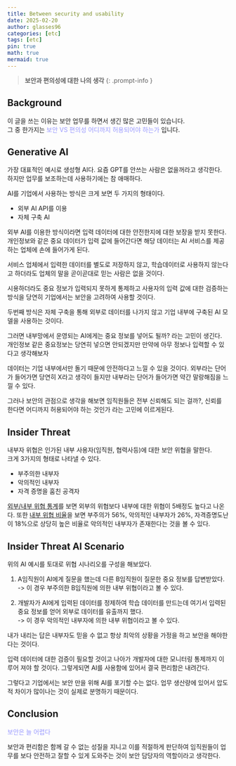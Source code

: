 ```yaml
---
title: Between security and usability
date: 2025-02-20
author: glasses96
categories: [etc]
tags: [etc]
pin: true
math: true
mermaid: true
---
```


> **보안과 편의성에 대한 나의 생각** 
{: .prompt-info }

<span style="color:#9999FF"></span>

## Background 
이 글을 쓰는 이유는 보안 업무를 하면서 생긴 많은 고민들이 있습니다.  
그 중 한가지는 <span style="color:#9999FF">보안 VS 편의성 어디까지 허용되어야 하는가</span> 입니다.  

## Generative AI
가장 대표적인 예시로 생성형 AI다. 요즘 GPT를 안쓰는 사람은 없을꺼라고 생각한다. 하지만 업무를 보조하는데 사용하기에는 참 애매하다.  

AI를 기업에서 사용하는 방식은 크게 보면 두 가지의 형태이다.  

- 외부 AI API를 이용
- 자체 구축 AI

외부 AI를 이용한 방식이라면 입력 데이터에 대한 안전한지에 대한 보장을 받지 못한다.  
개인정보와 같은 중요 데이터가 입력 값에 들어간다면 해당 데이터는 AI 서비스를 제공하는 업체에 손에 들어가게 된다.   

서비스 업체에서 입력한 데이터를 별도로 저장하지 않고, 학습데이터로 사용하지 않는다고 하더라도 업체의 말을 곧이곧대로 믿는 사람은 없을 것이다.  

시용하더라도 중요 정보가 입력되지 못하게 통제하고 사용자의 입력 값에 대한 검증하는 방식을 당연히 기업에서는 보안을 고려하여 사용할 것이다.  

두번째 방식은 자체 구축을 통해 외부로 데이터를 나가지 않고 기업 내부에 구축된 AI 모델을 사용하는 것이다.  

그러면 내부망에서 운영되는 AI에게는 중요 정보를 넣어도 될까? 라는 고민이 생긴다. 개인정보 같은 중요정보는 당연히 넣으면 안되겠지만 만약에 아무 정보나 입력할 수 있다고 생각해보자

데이터는 기업 내부에서만 돌기 때문에 안전하다고 느낄 수 있을 것이다. 외부라는 단어가 들어가면 당연히 X라고 생각이 들지만 내부라는 단어가 들어가면 약간 말랑해짐을 느낄 수 있다. 

그러나 보안의 관점으로 생각을 해보면 임직원들은 전부 신뢰해도 되는 걸까?, 신뢰를 한다면 어디까지 허용되어야 하는 것인가 라는 고민에 이르게된다.

## Insider Threat
내부자 위협은 인가된 내부 사용자(임직원, 협력사등)에 대한 보안 위협을 말한다.  
크게 3가지의 형태로 나타낼 수 있다.  

- 부주의한 내부자
- 악의적인 내부자
- 자격 증명을 훔친 공격자


[외부/내부 위협 통계]("https://www.ibm.com/kr-ko/topics/it-security#:~:text=Verizon%EC%9D%98%20%EC%B5%9C%EA%B7%BC%20%EB%B3%B4%EA%B3%A0%EC%84%9C(ibm.com%20%EC%99%B8%EB%B6%80%20%EB%A7%81%ED%81%AC)%EC%97%90%20%EB%94%B0%EB%A5%B4%EB%A9%B4%20%EC%99%B8%EB%B6%80,10%EC%96%B5%20%EA%B0%9C%EC%97%90%20%EB%8B%AC%ED%95%98%EB%8A%94%20%EB%A0%88%EC%BD%94%EB%93%9C%EB%A5%BC%20%EB%85%B8%EC%B6%9C%EC%8B%9C%ED%82%A8%20%EA%B2%83%EC%9C%BC%EB%A1%9C%20%EB%82%98%ED%83%80%EB%82%AC%EC%8A%B5%EB%8B%88%EB%8B%A4.")를 보면 외부의 위협보다 내부에 대한 위협이 5배정도 높다고 나온다.  또한 [내부 위협 비율]("https://toad.co.kr/it/?idx=16332101&bmode=view")을 보면 부주의가 56%, 악의적인 내부자가 26%, 자격증명도난이 18%으로 상당히 높은 비율로 악의적인 내부자가 존재한다는 것을 볼 수 있다.

## Insider Threat AI Scenario
위의 AI 예시를 토대로 위협 시나리오를 구성을 해보았다.  
1. A임직원이 AI에게 질문을 했는데 다른 B임직원이 질문한 중요 정보를 답변받았다.  
-> 이 경우 부주의한 B임직원에 의한 내부 위협이라고 볼 수 있다.

2. 개발자가 AI에게 입력된 데이터를 정제하여 학습 데이터를 만드는데 여기서 입력된 중요 정보를 얻어 외부로 데이터를 유출까지 했다.  
-> 이 경우 악의적인 내부자에 의한 내부 위협이라고 볼 수 있다.  

내가 내리는 답은 내부자도 믿을 수 없고 항상 최악의 상황을 가정을 하고 보안을 해야한다는 것이다.

입력 데이터에 대한 검증이 필요할 것이고 나아가 개발자에 대한 모니터링 통제까지 이루어 져야 할 것이다. 그렇게되면 AI를 사용함에 있어서 결국 편리함은 내려간다. 

그렇다고 기업에서는 보안 만을 위해 AI를 포기할 수는 없다. 업무 생산량에 있어서 압도적 차이가 많이나는 것이 실제로 분명하기 때문이다.   


## Conclusion
<span style="color:#9999FF">보안은 늘 어렵다</span>

보안과 편리함은 함께 갈 수 없는 성질을 지니고 이를 적절하게 판단하여 임직원들이 업무를 보다 안전하고 잘할 수 있게 도와주는 것이 보안 담당자의 역할이라고 생각한다.  